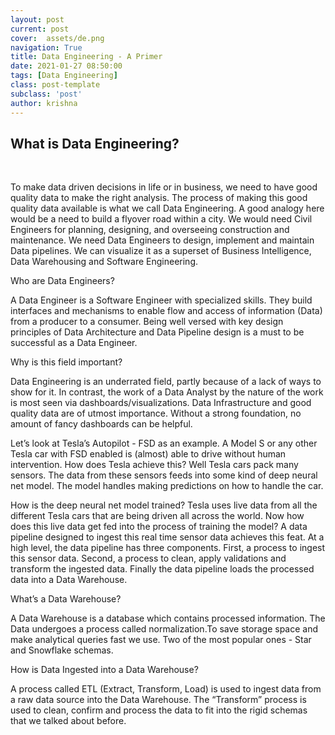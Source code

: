 ```yaml
---
layout: post
current: post
cover:  assets/de.png
navigation: True
title: Data Engineering - A Primer
date: 2021-01-27 08:50:00
tags: [Data Engineering]
class: post-template
subclass: 'post'
author: krishna
---
```


## What is Data Engineering?
<br />


To make data driven decisions in life or in business, we need to have good quality data to make the right analysis. The process of making this good quality data available is what we call Data Engineering. A good analogy here would be a need to build a flyover road within a city. We would need Civil Engineers for planning, designing, and overseeing construction and maintenance. We need Data Engineers to design, implement and maintain Data pipelines. We can visualize it as a superset of Business Intelligence, Data Warehousing and Software Engineering.

Who are Data Engineers?

A Data Engineer is a Software Engineer with specialized skills. They build interfaces and mechanisms to enable flow and access of information (Data) from a producer to a consumer. Being well versed with key design principles of Data Architecture and Data Pipeline design is a must to be successful as a Data Engineer.

Why is this field important?

Data Engineering is an underrated field, partly because of a lack of ways to show for it. In contrast, the work of a Data Analyst by the nature of the work is most seen via dashboards/visualizations. Data Infrastructure and good quality data are of utmost importance. Without a strong foundation, no amount of fancy dashboards can be helpful.

Let’s look at Tesla’s Autopilot - FSD as an example. A Model S or any other Tesla car with FSD enabled is (almost) able to drive without human intervention. How does Tesla achieve this? Well Tesla cars pack many sensors. The data from these sensors feeds into some kind of deep neural net model. The model handles making predictions on how to handle the car.

How is the deep neural net model trained? Tesla uses live data from all the different Tesla cars that are being driven all across the world. Now how does this live data get fed into the process of training the model? A data pipeline designed to ingest this real time sensor data achieves this feat. At a high level, the data pipeline has three components. First, a process to ingest this sensor data. Second, a process to clean, apply validations and transform the ingested data. Finally the data pipeline loads the processed data into a Data Warehouse.

What’s a Data Warehouse?

A Data Warehouse is a database which contains processed information. The Data undergoes a process called normalization.To save storage space and make analytical queries fast we use. Two of the most popular ones - Star and Snowflake schemas.

How is Data Ingested into a Data Warehouse?

A process called ETL (Extract, Transform, Load) is used to ingest data from a raw data source into the Data Warehouse. The “Transform” process is used to clean, confirm and process the data to fit into the rigid schemas that we talked about before.
